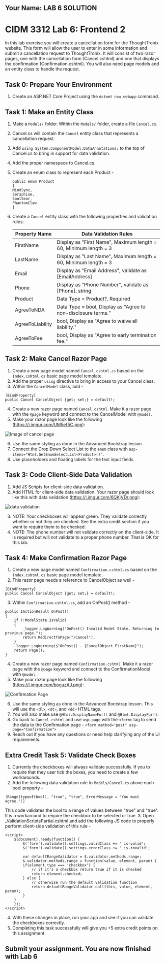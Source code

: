 ## Your Name: LAB 6 SOLUTION

# CIDM 3312 Lab 6: Frontend 2

In this lab exercise you will create a cancellation form for the ThoughtTronix website. This form will allow the user to enter in some information and submit a cancellation request to ThoughtTronix. It will consist of two razor pages, one with the cancellation form (Cancel.cshtml) and one that displays the confirmation (Confirmation.cshtml). You will also need page models and an entity class to handle the request.

## Task 0: Prepare Your Environment

1. Create an ASP.NET Core Project using the `dotnet new webapp` command.

## Task 1: Make an Entity Class

1. Make a `Models/` folder. Within the `Models/` folder, create a file `Cancel.cs`.
2. Cancel.cs will contain the `Cancel` entity class that represents a cancellation request.
3. Add `using System.ComponentModel.DataAnnotations;` to the top of Cancel.cs to bring in support for data validation.
4. Add the proper namespace to Cancel.cs.
5. Create an enum class to represent each Product -
   
   ```
   public enum Product
   {
   MindSync,
   Seraphine,
   SoulSear,
   PhantomClaw
   }
   ```

7. Create a `Cancel` entity class with the following properties and validation rules:
   
   | Property Name | Data Validation Rules |
   |---------------|-----------------------|
   | FirstName     | Display as "First Name", Maximum length = 60, Minimum length = 3 |
   | LastName      | Display as "Last Name", Maximum length = 60, Minimum length = 3 |
   | Email         | Display as "Email Address", validate as [EmailAddress] |
   | Phone         | Display as "Phone Number", validate as [Phone], string |
   | Product       | Data Type = Product?, Required |
   | AgreeToNDA    | Data Type = bool, Display as "Agree to non-disclosure terms." |
   | AgreeToLiability | bool, Display as "Agree to waive all liability." |
   | AgreeToFee    | bool, Display as "Agree to early termination fee." |

## Task 2: Make Cancel Razor Page

1. Create a new page model named `Cancel.cshtml.cs` based on the `Index.cshtml.cs` basic page model template.
2. Add the proper `using` directive to bring in access to your Cancel class.
3. Within the `CancelModel` class, add -
```
[BindProperty]
public Cancel CancelObject {get; set;} = default!;
```
4. Create a new razor page named `Cancel.cshtml`. Make it a razor page with the `@page` keyword and connect to the CancelModel with `@model`.
5. Make your razor page look like the following (https://i.imgur.com/UM5ef5C.png):

![Image of cancel page](https://i.imgur.com/UM5ef5C.png)

6. Use the same styling as done in the Advanced Bootstrap lesson.
7. Connect the Drop Down Select List to the `enum` class with `asp-items="Html.GetEnumSelectList<Product>()"`.
8. Use placeholders and floating labels for the text input fields.

## Task 3: Code Client-Side Data Validation

1. Add JS Scripts for client-side data validation.
2. Add HTML for client-side data validation. Your razor page should look like this with data validation (https://i.imgur.com/6QKjVDr.png):

![data validation](https://i.imgur.com/6QKjVDr.png)

3. NOTE: Your checkboxes will appear green. They validate correctly whether or not they are checked. See the extra credit section if you want to require them to be checked.
4. NOTE: The phone number will not validate correctly on the client-side. It is required but will not validate to a proper phone number. That is OK for this lab.

## Task 4: Make Confirmation Razor Page

1. Create a new page model named `Confirmation.cshtml.cs` based on the `Index.cshtml.cs` basic page model template.
2. This razor page needs a reference to CancelObject as well -
```
[BindProperty]
public Cancel CancelObject {get; set;} = default!;
```
3. Within `Confirmation.cshtml.cs`, add an OnPost() method -
```
public IActionResult OnPost()
{
    if (!ModelState.IsValid)
    {
        _logger.LogWarning("OnPost() Invalid Model State. Returning to previous page.");
        return RedirectToPage("/Cancel");
    }
    _logger.LogWarning($"OnPost() - {CancelObject.FirstName}");
    return Page();
}
```
4. Create a new razor page named `Confirmation.cshtml`. Make it a razor page with the `@page` keyword and connect to the ConfirmationModel with `@model`.
5. Make your razor page look like the following (https://i.imgur.com/boguzAJ.png):

![Confirmation Page](https://i.imgur.com/boguzAJ.png)

6. Use the same styling as done in the Advanced Bootstrap lesson. This will use the `<dl>`, `<dt>`, and `<dd>` HTML tags.
7. You will also make use `@Html.DisplayNameFor()` and `@Html.DisplayFor()`.
8. Go back to `Cancel.cshtml` and use `asp-page` with the `<form>` tag to send the data to the Confirmation page -
   `<form method="post" asp-page="Confirmation">`
9. Reach out if you have any questions or need help clarifying any of the UI requirements.

## Extra Credit Task 5: Validate Check Boxes

1. Currently the checkboxes will always validate successfully. If you to require that they user tick the boxes, you need to create a few workarounds.
2. Add the following data validation rule to `Models/Cancel.cs` above each bool property -
```
[Range(typeof(bool), "true", "true", ErrorMessage = "You must agree.")]
```
This code validates the bool to a range of values between "true" and "true". It is a workaround to require the checkbox to be selected or true.
3. Open _ValidationScriptsPartial.cshtml and add the following JS code to properly perform client-side validation of this rule -
```
<script>
    $(document).ready(function() {
        $('form').validate().settings.validClass += ' is-valid';
        $('form').validate().settings.errorClass += ' is-invalid';

        var defaultRangeValidator = $.validator.methods.range;
        $.validator.methods.range = function(value, element, param) {
        if(element.type === 'checkbox') {
            // if it's a checkbox return true if it is checked
            return element.checked;
        } else {
            // otherwise run the default validation function
            return defaultRangeValidator.call(this, value, element, param);
        }
    }
    });
</script>
```
4. With these changes in place, run your app and see if you can validate the checkboxes correctly.
5. Completing this task successfully will give you +5 extra credit points on this assignment.

## Submit your assignment. You are now finished with Lab 6
   
